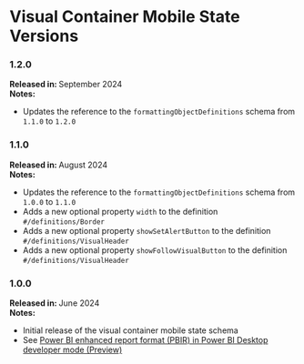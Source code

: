 # Visual Container Mobile State Versions

### 1.2.0

<b>Released in: </b> September 2024 <br />
<b>Notes: </b> 
- Updates the reference to the `formattingObjectDefinitions` schema from `1.1.0` to `1.2.0`

### 1.1.0

<b>Released in: </b> August 2024 <br />
<b>Notes: </b> 
- Updates the reference to the `formattingObjectDefinitions` schema from `1.0.0` to `1.1.0`
- Adds a new optional property `width` to the definition `#/definitions/Border`
- Adds a new optional property `showSetAlertButton` to the definition `#/definitions/VisualHeader`
- Adds a new optional property `showFollowVisualButton` to the definition `#/definitions/VisualHeader`

### 1.0.0

<b>Released in: </b> June 2024 <br />
<b>Notes: </b> 
- Initial release of the visual container mobile state schema
- See [Power BI enhanced report format (PBIR) in Power BI Desktop developer mode (Preview)](https://powerbi.microsoft.com/en-us/blog/power-bi-enhanced-report-format-pbir-in-power-bi-desktop-developer-mode-preview/)
